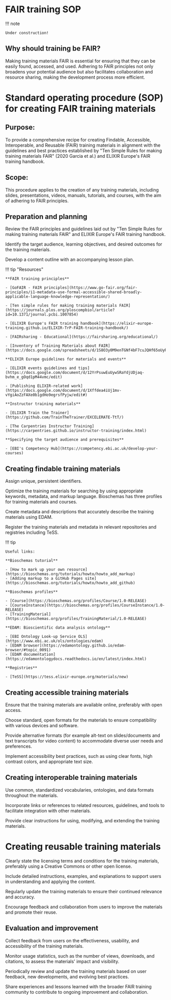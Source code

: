 # FAIR training SOP

!!! note 
    
    Under construction!

## Why should training be FAIR?

Making training materials FAIR is essential for ensuring that they can be easily found, accessed, and used. Adhering to FAIR principles not only broadens your potential audience but also facilitates collaboration and resource sharing, making the development process more efficient.

# Standard operating procedure (SOP) for creating FAIR training materials

## Purpose: 

To provide a comprehensive recipe for creating Findable, Accessible, Interoperable, and Reusable (FAIR) training materials in alignment with the guidelines and best practices established by "Ten Simple Rules for making training materials FAIR" (2020 Garcia et al.) and ELIXIR Europe's FAIR training handbook.

## Scope: 

This procedure applies to the creation of any training materials, including slides, presentations, videos, manuals, tutorials, and courses, with the aim of adhering to FAIR principles.

## Preparation and planning

Review the FAIR principles and guidelines laid out by "Ten Simple Rules for making training materials FAIR" and ELIXIR Europe's FAIR training handbook.

Identify the target audience, learning objectives, and desired outcomes for the training materials.

Develop a content outline with an accompanying lesson plan.

!!! tip "Resources"

    **FAIR training principles**

    - [GoFAIR - FAIR principles](https://www.go-fair.org/fair-principles/i1-metadata-use-formal-accessible-shared-broadly-applicable-language-knowledge-representation/)

    - [Ten simple rules for making training materials FAIR](https://journals.plos.org/ploscompbiol/article?id=10.1371/journal.pcbi.1007854)

    - [ELIXIR Europe's FAIR training handbook](https://elixir-europe-training.github.io/ELIXIR-TrP-FAIR-training-handbook/)

    - [FAIRsharing - Educational](https://fairsharing.org/educational/)

    - [Inventory of Training Materials about FAIR](https://docs.google.com/spreadsheets/d/1S8O3y0M9enTGNf4bF7cuJQHf65oUyRTYGSRPtynZEUk/edit#)

    **ELIXIR Europe guidelines for materials and events**

    - [ELIXIR events guidelines and tips](https://docs.google.com/document/d/12YrPsuwEuUywSRaYdjUDjaq-bvhm_e_gOqd1pM44vmc/edit)

    - [Publishing ELIXIR-related work](https://docs.google.com/document/d/1Xffdea4iUj1mv-vYgiAoZzFAXe0b1gdHo9egrsfPyjw/edit#)

    **Instructor training materials**

    - [ELIXIR Train the Trainer](https://github.com/TrainTheTrainer/EXCELERATE-TtT/)

    - [The Carpentries Instructor Training](https://carpentries.github.io/instructor-training/index.html)

    **Specifying the target audience and prerequisites**

    - [EBI's Competency Hub](https://competency.ebi.ac.uk/develop-your-courses)

## Creating findable training materials
Assign unique, persistent identifiers.

Optimize the training materials for searching by using appropriate keywords, metadata, and markup language. Bioschemas has three profiles for training materials and courses.

Create metadata and descriptions that accurately describe the training materials using EDAM.

Register the training materials and metadata in relevant repositories and registries including TeSS.

!!! tip

    Useful links:

    **Bioschemas tutorial**

    - [How to mark up your own resource](https://bioschemas.org/tutorials/howto/howto_add_markup)
    - [Adding markup to a GitHub Pages site](https://bioschemas.org/tutorials/howto/howto_add_github)

    **Bioschemas profiles**

    - [Course](https://bioschemas.org/profiles/Course/1.0-RELEASE)
    - [CourseInstance](https://bioschemas.org/profiles/CourseInstance/1.0-RELEASE)
    - [TrainingMaterial](https://bioschemas.org/profiles/TrainingMaterial/1.0-RELEASE)

    **EDAM: Bioscientific data analysis ontology**

    - [EBI Ontology Look-up Service OLS](https://www.ebi.ac.uk/ols/ontologies/edam)
    - [EDAM browser](https://edamontology.github.io/edam-browser/#topic_0091)
    - [EDAM documentation](https://edamontologydocs.readthedocs.io/en/latest/index.html)

    **Registries**

    - [TeSS](https://tess.elixir-europe.org/materials/new)


## Creating accessible training materials
Ensure that the training materials are available online, preferably with open access.

Choose standard, open formats for the materials to ensure compatibility with various devices and software.

Provide alternative formats (for example alt-text on slides/documents and text transcripts for video content) to accommodate diverse user needs and preferences.

Implement accessibility best practices, such as using clear fonts, high contrast colors, and appropriate text size.

## Creating interoperable training materials
Use common, standardized vocabularies, ontologies, and data formats throughout the materials.

Incorporate links or references to related resources, guidelines, and tools to facilitate integration with other materials.

Provide clear instructions for using, modifying, and extending the training materials.

# Creating reusable training materials
Clearly state the licensing terms and conditions for the training materials, preferably using a Creative Commons or other open license.

Include detailed instructions, examples, and explanations to support users in understanding and applying the content.

Regularly update the training materials to ensure their continued relevance and accuracy.

Encourage feedback and collaboration from users to improve the materials and promote their reuse.

## Evaluation and improvement
Collect feedback from users on the effectiveness, usability, and accessibility of the training materials.

Monitor usage statistics, such as the number of views, downloads, and citations, to assess the materials' impact and visibility.

Periodically review and update the training materials based on user feedback, new developments, and evolving best practices.

Share experiences and lessons learned with the broader FAIR training community to contribute to ongoing improvement and collaboration.